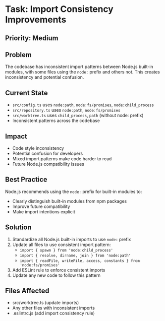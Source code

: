 # Task: Import Consistency Improvements

## Priority: Medium

## Problem
The codebase has inconsistent import patterns between Node.js built-in modules, with some files using the `node:` prefix and others not. This creates inconsistency and potential confusion.

## Current State
- `src/config.ts` uses `node:path`, `node:fs/promises`, `node:child_process`
- `src/repository.ts` uses `node:path`, `node:fs/promises`
- `src/worktree.ts` uses `child_process`, `path` (without node: prefix)
- Inconsistent patterns across the codebase

## Impact
- Code style inconsistency
- Potential confusion for developers
- Mixed import patterns make code harder to read
- Future Node.js compatibility issues

## Best Practice
Node.js recommends using the `node:` prefix for built-in modules to:
- Clearly distinguish built-in modules from npm packages
- Improve future compatibility
- Make import intentions explicit

## Solution
1. Standardize all Node.js built-in imports to use `node:` prefix
2. Update all files to use consistent import pattern:
   - `import { spawn } from 'node:child_process'`
   - `import { resolve, dirname, join } from 'node:path'`
   - `import { readFile, writeFile, access, constants } from 'node:fs/promises'`
3. Add ESLint rule to enforce consistent imports
4. Update any new code to follow this pattern

## Files Affected
- src/worktree.ts (update imports)
- Any other files with inconsistent imports
- .eslintrc.js (add import consistency rule)